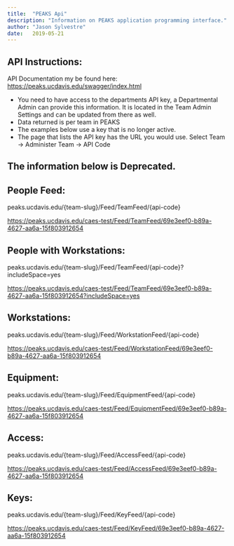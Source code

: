 ```yaml
---
title:  "PEAKS Api"
description: "Information on PEAKS application programming interface."
author: "Jason Sylvestre"
date:   2019-05-21
---
```


## API Instructions:

API Documentation my be found here:
https://peaks.ucdavis.edu/swagger/index.html


* You need to have access to the departments API key, a Departmental Admin can provide this information. It is located in the Team Admin Settings and can be updated from there as well.
* Data returned is per team in PEAKS
* The examples below use a key that is no longer active.
* The page that lists the API key has the URL you would use. Select Team -> Administer Team -> API Code


## The information below is Deprecated.

## People Feed:
peaks.ucdavis.edu/{team-slug}/Feed/TeamFeed/{api-code}

https://peaks.ucdavis.edu/caes-test/Feed/TeamFeed/69e3eef0-b89a-4627-aa6a-15f803912654

## People with Workstations: 
peaks.ucdavis.edu/{team-slug}/Feed/TeamFeed/{api-code}?includeSpace=yes

https://peaks.ucdavis.edu/caes-test/Feed/TeamFeed/69e3eef0-b89a-4627-aa6a-15f803912654?includeSpace=yes

## Workstations: 
peaks.ucdavis.edu/{team-slug}/Feed/WorkstationFeed/{api-code}

https://peaks.ucdavis.edu/caes-test/Feed/WorkstationFeed/69e3eef0-b89a-4627-aa6a-15f803912654

## Equipment: 
peaks.ucdavis.edu/{team-slug}/Feed/EquipmentFeed/{api-code}

https://peaks.ucdavis.edu/caes-test/Feed/EquipmentFeed/69e3eef0-b89a-4627-aa6a-15f803912654

## Access: 
peaks.ucdavis.edu/{team-slug}/Feed/AccessFeed/{api-code}

https://peaks.ucdavis.edu/caes-test/Feed/AccessFeed/69e3eef0-b89a-4627-aa6a-15f803912654

## Keys: 
peaks.ucdavis.edu/{team-slug}/Feed/KeyFeed/{api-code}

https://peaks.ucdavis.edu/caes-test/Feed/KeyFeed/69e3eef0-b89a-4627-aa6a-15f803912654
